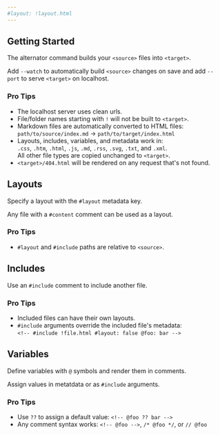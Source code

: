 ```yaml
---
#layout: !layout.html
---
```

## Getting Started

The alternator command builds your `<source>` files into `<target>`.

<!-- #include !gist.html @id: 979ce70ee106d472a2dbf6b88a8cb378 -->

Add `--watch` to automatically build `<source>` changes on save and
add `--port` to serve `<target>` on localhost.

<!-- #include !gist.html @id: 1e01d425e1d896f5253a1fb3a868b3ea -->

### Pro Tips

- The localhost server uses clean urls.
- File/folder names starting with `!` will not be built to `<target>`.
- Markdown files are automatically converted to HTML files:<br />
  `path/to/source/index.md` → `path/to/target/index.html`
- Layouts, includes, variables, and metadata work in:<br />
  `.css`, `.htm`, `.html`, `.js`, `.md`, `.rss`, `.svg`, `.txt`, and `.xml`.<br />
  All other file types are copied unchanged to `<target>`.
- `<target>/404.html` will be rendered on any request that's not found.

## Layouts

Specify a layout with the `#layout` metadata key.

Any file with a `#content` comment can be used as a layout.

<!-- #include !gist.html @id: 7275044de795bb8cf55ec4f469e59070 -->
<!-- #include !gist.html @id: c3a2b1a96efdb2e9dde22320aa15e6a1 -->
<!-- #include !gist.html @id: ea8a5ee4144ca7aa8ced4e0347a89290 -->

### Pro Tips

- `#layout` and `#include` paths are relative to `<source>`.

## Includes

Use an `#include` comment to include another file.

<!-- #include !gist.html @id: a7dd36bc4c7344bd99a748f1b1311df9 -->
<!-- #include !gist.html @id: b0fd53b3be573001f7db558b88c3ab6f -->
<!-- #include !gist.html @id: a74333b4004271ffcf9c63d3d05b38ae -->
<!-- #include !gist.html @id: 44eca352d4bf967791023d0e98263f9a -->

### Pro Tips

- Included files can have their own layouts.
- `#include` arguments override the included file's metadata:<br />
  `<!-- #include !file.html #layout: false @foo: bar -->`

## Variables

Define variables with `@` symbols and render them in comments.

Assign values in metatdata or as `#include` arguments.

<!-- #include !gist.html @id: 887e91186e538519fbff65a708f8e8e0 -->
<!-- #include !gist.html @id: c312f3d02e27cd2ff360636f40055388 -->
<!-- #include !gist.html @id: 84b2e69f3ac7753d92c2ccac830a34da -->
<!-- #include !gist.html @id: 57ef98102bdfe5049a52a287fc41d9a8 -->

### Pro Tips

- Use `??` to assign a default value: `<!-- @foo ?? bar -->`
- Any comment syntax works: `<!-- @foo -->`, `/* @foo */`, or `// @foo`